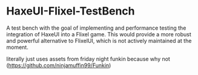 # HaxeUI-Flixel-TestBench

A test bench with the goal of implementing and performance testing the integration of HaxeUI into a Flixel game. This would provide a more robust and powerful alternative to FlixelUI, which is not actively maintained at the moment.

literally just uses assets from friday night funkin because why not (https://github.com/ninjamuffin99/Funkin)